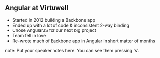 ##  Angular at Virtuwell

- Started in 2012 building a Backbone app
- Ended up with a lot of code & inconsistent 2-way binding
- Chose AngularJS for our next big project
- Team fell in love
- Re-wrote much of Backbone app in Angular in short matter of months

note:
    Put your speaker notes here.
    You can see them pressing 's'.
